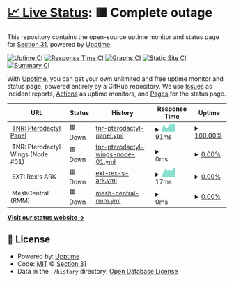 # [📈 Live Status](https://status.section31.earth): <!--live status--> **🟥 Complete outage**

This repository contains the open-source uptime monitor and status page for [Section 31](https://section31.earth), powered by [Upptime](https://github.com/upptime/upptime).

[![Uptime CI](https://github.com/Sec31/status/workflows/Uptime%20CI/badge.svg)](https://github.com/Sec31/status/actions?query=workflow%3A%22Uptime+CI%22)
[![Response Time CI](https://github.com/Sec31/status/workflows/Response%20Time%20CI/badge.svg)](https://github.com/Sec31/status/actions?query=workflow%3A%22Response+Time+CI%22)
[![Graphs CI](https://github.com/Sec31/status/workflows/Graphs%20CI/badge.svg)](https://github.com/Sec31/status/actions?query=workflow%3A%22Graphs+CI%22)
[![Static Site CI](https://github.com/Sec31/status/workflows/Static%20Site%20CI/badge.svg)](https://github.com/Sec31/status/actions?query=workflow%3A%22Static+Site+CI%22)
[![Summary CI](https://github.com/Sec31/status/workflows/Summary%20CI/badge.svg)](https://github.com/Sec31/status/actions?query=workflow%3A%22Summary+CI%22)

With [Upptime](https://upptime.js.org), you can get your own unlimited and free uptime monitor and status page, powered entirely by a GitHub repository. We use [Issues](https://github.com/Sec31/status/issues) as incident reports, [Actions](https://github.com/Sec31/status/actions) as uptime monitors, and [Pages](https://status.section31.earth) for the status page.

<!--start: status pages-->
<!-- This summary is generated by Upptime (https://github.com/upptime/upptime) -->
<!-- Do not edit this manually, your changes will be overwritten -->
<!-- prettier-ignore -->
| URL | Status | History | Response Time | Uptime |
| --- | ------ | ------- | ------------- | ------ |
| <img alt="" src="https://panel.truenorthroleplay.net/favicons/apple-touch-icon.png" height="13"> [TNR: Pterodactyl Panel](https://panel.truenorthroleplay.net) | 🟥 Down | [tnr-pterodactyl-panel.yml](https://github.com/Sec31/status/commits/HEAD/history/tnr-pterodactyl-panel.yml) | <details><summary><img alt="Response time graph" src="./graphs/tnr-pterodactyl-panel/response-time-week.png" height="20"> 91ms</summary><br><a href="https://status.section31.earth/history/tnr-pterodactyl-panel"><img alt="Response time 87" src="https://img.shields.io/endpoint?url=https%3A%2F%2Fraw.githubusercontent.com%2FSec31%2Fstatus%2FHEAD%2Fapi%2Ftnr-pterodactyl-panel%2Fresponse-time.json"></a><br><a href="https://status.section31.earth/history/tnr-pterodactyl-panel"><img alt="24-hour response time 117" src="https://img.shields.io/endpoint?url=https%3A%2F%2Fraw.githubusercontent.com%2FSec31%2Fstatus%2FHEAD%2Fapi%2Ftnr-pterodactyl-panel%2Fresponse-time-day.json"></a><br><a href="https://status.section31.earth/history/tnr-pterodactyl-panel"><img alt="7-day response time 91" src="https://img.shields.io/endpoint?url=https%3A%2F%2Fraw.githubusercontent.com%2FSec31%2Fstatus%2FHEAD%2Fapi%2Ftnr-pterodactyl-panel%2Fresponse-time-week.json"></a><br><a href="https://status.section31.earth/history/tnr-pterodactyl-panel"><img alt="30-day response time 84" src="https://img.shields.io/endpoint?url=https%3A%2F%2Fraw.githubusercontent.com%2FSec31%2Fstatus%2FHEAD%2Fapi%2Ftnr-pterodactyl-panel%2Fresponse-time-month.json"></a><br><a href="https://status.section31.earth/history/tnr-pterodactyl-panel"><img alt="1-year response time 86" src="https://img.shields.io/endpoint?url=https%3A%2F%2Fraw.githubusercontent.com%2FSec31%2Fstatus%2FHEAD%2Fapi%2Ftnr-pterodactyl-panel%2Fresponse-time-year.json"></a></details> | <details><summary><a href="https://status.section31.earth/history/tnr-pterodactyl-panel">100.00%</a></summary><a href="https://status.section31.earth/history/tnr-pterodactyl-panel"><img alt="All-time uptime 99.80%" src="https://img.shields.io/endpoint?url=https%3A%2F%2Fraw.githubusercontent.com%2FSec31%2Fstatus%2FHEAD%2Fapi%2Ftnr-pterodactyl-panel%2Fuptime.json"></a><br><a href="https://status.section31.earth/history/tnr-pterodactyl-panel"><img alt="24-hour uptime 100.00%" src="https://img.shields.io/endpoint?url=https%3A%2F%2Fraw.githubusercontent.com%2FSec31%2Fstatus%2FHEAD%2Fapi%2Ftnr-pterodactyl-panel%2Fuptime-day.json"></a><br><a href="https://status.section31.earth/history/tnr-pterodactyl-panel"><img alt="7-day uptime 100.00%" src="https://img.shields.io/endpoint?url=https%3A%2F%2Fraw.githubusercontent.com%2FSec31%2Fstatus%2FHEAD%2Fapi%2Ftnr-pterodactyl-panel%2Fuptime-week.json"></a><br><a href="https://status.section31.earth/history/tnr-pterodactyl-panel"><img alt="30-day uptime 100.00%" src="https://img.shields.io/endpoint?url=https%3A%2F%2Fraw.githubusercontent.com%2FSec31%2Fstatus%2FHEAD%2Fapi%2Ftnr-pterodactyl-panel%2Fuptime-month.json"></a><br><a href="https://status.section31.earth/history/tnr-pterodactyl-panel"><img alt="1-year uptime 100.00%" src="https://img.shields.io/endpoint?url=https%3A%2F%2Fraw.githubusercontent.com%2FSec31%2Fstatus%2FHEAD%2Fapi%2Ftnr-pterodactyl-panel%2Fuptime-year.json"></a></details>
| <img alt="" src="https://panel.truenorthroleplay.net/favicons/apple-touch-icon.png" height="13"> TNR: Pterodactyl Wings (Node #01) | 🟥 Down | [tnr-pterodactyl-wings-node-01.yml](https://github.com/Sec31/status/commits/HEAD/history/tnr-pterodactyl-wings-node-01.yml) | <details><summary><img alt="Response time graph" src="./graphs/tnr-pterodactyl-wings-node-01/response-time-week.png" height="20"> 0ms</summary><br><a href="https://status.section31.earth/history/tnr-pterodactyl-wings-node-01"><img alt="Response time 0" src="https://img.shields.io/endpoint?url=https%3A%2F%2Fraw.githubusercontent.com%2FSec31%2Fstatus%2FHEAD%2Fapi%2Ftnr-pterodactyl-wings-node-01%2Fresponse-time.json"></a><br><a href="https://status.section31.earth/history/tnr-pterodactyl-wings-node-01"><img alt="24-hour response time 0" src="https://img.shields.io/endpoint?url=https%3A%2F%2Fraw.githubusercontent.com%2FSec31%2Fstatus%2FHEAD%2Fapi%2Ftnr-pterodactyl-wings-node-01%2Fresponse-time-day.json"></a><br><a href="https://status.section31.earth/history/tnr-pterodactyl-wings-node-01"><img alt="7-day response time 0" src="https://img.shields.io/endpoint?url=https%3A%2F%2Fraw.githubusercontent.com%2FSec31%2Fstatus%2FHEAD%2Fapi%2Ftnr-pterodactyl-wings-node-01%2Fresponse-time-week.json"></a><br><a href="https://status.section31.earth/history/tnr-pterodactyl-wings-node-01"><img alt="30-day response time 0" src="https://img.shields.io/endpoint?url=https%3A%2F%2Fraw.githubusercontent.com%2FSec31%2Fstatus%2FHEAD%2Fapi%2Ftnr-pterodactyl-wings-node-01%2Fresponse-time-month.json"></a><br><a href="https://status.section31.earth/history/tnr-pterodactyl-wings-node-01"><img alt="1-year response time 0" src="https://img.shields.io/endpoint?url=https%3A%2F%2Fraw.githubusercontent.com%2FSec31%2Fstatus%2FHEAD%2Fapi%2Ftnr-pterodactyl-wings-node-01%2Fresponse-time-year.json"></a></details> | <details><summary><a href="https://status.section31.earth/history/tnr-pterodactyl-wings-node-01">0.00%</a></summary><a href="https://status.section31.earth/history/tnr-pterodactyl-wings-node-01"><img alt="All-time uptime 8.59%" src="https://img.shields.io/endpoint?url=https%3A%2F%2Fraw.githubusercontent.com%2FSec31%2Fstatus%2FHEAD%2Fapi%2Ftnr-pterodactyl-wings-node-01%2Fuptime.json"></a><br><a href="https://status.section31.earth/history/tnr-pterodactyl-wings-node-01"><img alt="24-hour uptime 0.00%" src="https://img.shields.io/endpoint?url=https%3A%2F%2Fraw.githubusercontent.com%2FSec31%2Fstatus%2FHEAD%2Fapi%2Ftnr-pterodactyl-wings-node-01%2Fuptime-day.json"></a><br><a href="https://status.section31.earth/history/tnr-pterodactyl-wings-node-01"><img alt="7-day uptime 0.00%" src="https://img.shields.io/endpoint?url=https%3A%2F%2Fraw.githubusercontent.com%2FSec31%2Fstatus%2FHEAD%2Fapi%2Ftnr-pterodactyl-wings-node-01%2Fuptime-week.json"></a><br><a href="https://status.section31.earth/history/tnr-pterodactyl-wings-node-01"><img alt="30-day uptime 0.00%" src="https://img.shields.io/endpoint?url=https%3A%2F%2Fraw.githubusercontent.com%2FSec31%2Fstatus%2FHEAD%2Fapi%2Ftnr-pterodactyl-wings-node-01%2Fuptime-month.json"></a><br><a href="https://status.section31.earth/history/tnr-pterodactyl-wings-node-01"><img alt="1-year uptime 0.00%" src="https://img.shields.io/endpoint?url=https%3A%2F%2Fraw.githubusercontent.com%2FSec31%2Fstatus%2FHEAD%2Fapi%2Ftnr-pterodactyl-wings-node-01%2Fuptime-year.json"></a></details>
| <img alt="" src="https://icons.duckduckgo.com/ip3/panel.truenorthroleplay.net.ico" height="13"> EXT: Rex's ARK | 🟥 Down | [ext-rex-s-ark.yml](https://github.com/Sec31/status/commits/HEAD/history/ext-rex-s-ark.yml) | <details><summary><img alt="Response time graph" src="./graphs/ext-rex-s-ark/response-time-week.png" height="20"> 17ms</summary><br><a href="https://status.section31.earth/history/ext-rex-s-ark"><img alt="Response time 18" src="https://img.shields.io/endpoint?url=https%3A%2F%2Fraw.githubusercontent.com%2FSec31%2Fstatus%2FHEAD%2Fapi%2Fext-rex-s-ark%2Fresponse-time.json"></a><br><a href="https://status.section31.earth/history/ext-rex-s-ark"><img alt="24-hour response time 18" src="https://img.shields.io/endpoint?url=https%3A%2F%2Fraw.githubusercontent.com%2FSec31%2Fstatus%2FHEAD%2Fapi%2Fext-rex-s-ark%2Fresponse-time-day.json"></a><br><a href="https://status.section31.earth/history/ext-rex-s-ark"><img alt="7-day response time 17" src="https://img.shields.io/endpoint?url=https%3A%2F%2Fraw.githubusercontent.com%2FSec31%2Fstatus%2FHEAD%2Fapi%2Fext-rex-s-ark%2Fresponse-time-week.json"></a><br><a href="https://status.section31.earth/history/ext-rex-s-ark"><img alt="30-day response time 17" src="https://img.shields.io/endpoint?url=https%3A%2F%2Fraw.githubusercontent.com%2FSec31%2Fstatus%2FHEAD%2Fapi%2Fext-rex-s-ark%2Fresponse-time-month.json"></a><br><a href="https://status.section31.earth/history/ext-rex-s-ark"><img alt="1-year response time 17" src="https://img.shields.io/endpoint?url=https%3A%2F%2Fraw.githubusercontent.com%2FSec31%2Fstatus%2FHEAD%2Fapi%2Fext-rex-s-ark%2Fresponse-time-year.json"></a></details> | <details><summary><a href="https://status.section31.earth/history/ext-rex-s-ark">0.00%</a></summary><a href="https://status.section31.earth/history/ext-rex-s-ark"><img alt="All-time uptime 8.19%" src="https://img.shields.io/endpoint?url=https%3A%2F%2Fraw.githubusercontent.com%2FSec31%2Fstatus%2FHEAD%2Fapi%2Fext-rex-s-ark%2Fuptime.json"></a><br><a href="https://status.section31.earth/history/ext-rex-s-ark"><img alt="24-hour uptime 0.00%" src="https://img.shields.io/endpoint?url=https%3A%2F%2Fraw.githubusercontent.com%2FSec31%2Fstatus%2FHEAD%2Fapi%2Fext-rex-s-ark%2Fuptime-day.json"></a><br><a href="https://status.section31.earth/history/ext-rex-s-ark"><img alt="7-day uptime 0.00%" src="https://img.shields.io/endpoint?url=https%3A%2F%2Fraw.githubusercontent.com%2FSec31%2Fstatus%2FHEAD%2Fapi%2Fext-rex-s-ark%2Fuptime-week.json"></a><br><a href="https://status.section31.earth/history/ext-rex-s-ark"><img alt="30-day uptime 0.00%" src="https://img.shields.io/endpoint?url=https%3A%2F%2Fraw.githubusercontent.com%2FSec31%2Fstatus%2FHEAD%2Fapi%2Fext-rex-s-ark%2Fuptime-month.json"></a><br><a href="https://status.section31.earth/history/ext-rex-s-ark"><img alt="1-year uptime 0.00%" src="https://img.shields.io/endpoint?url=https%3A%2F%2Fraw.githubusercontent.com%2FSec31%2Fstatus%2FHEAD%2Fapi%2Fext-rex-s-ark%2Fuptime-year.json"></a></details>
| <img alt="" src="https://lh6.googleusercontent.com/qGnfHdDbr7Wl5iCspGZc7GUJuy67QUEu-Pp1Ju7chXOb2b8zLbHIXST-MhqIcE6NPLDMVQ=w16383" height="13"> MeshCentral (RMM) | 🟥 Down | [mesh-central-rmm.yml](https://github.com/Sec31/status/commits/HEAD/history/mesh-central-rmm.yml) | <details><summary><img alt="Response time graph" src="./graphs/mesh-central-rmm/response-time-week.png" height="20"> 0ms</summary><br><a href="https://status.section31.earth/history/mesh-central-rmm"><img alt="Response time 0" src="https://img.shields.io/endpoint?url=https%3A%2F%2Fraw.githubusercontent.com%2FSec31%2Fstatus%2FHEAD%2Fapi%2Fmesh-central-rmm%2Fresponse-time.json"></a><br><a href="https://status.section31.earth/history/mesh-central-rmm"><img alt="24-hour response time 0" src="https://img.shields.io/endpoint?url=https%3A%2F%2Fraw.githubusercontent.com%2FSec31%2Fstatus%2FHEAD%2Fapi%2Fmesh-central-rmm%2Fresponse-time-day.json"></a><br><a href="https://status.section31.earth/history/mesh-central-rmm"><img alt="7-day response time 0" src="https://img.shields.io/endpoint?url=https%3A%2F%2Fraw.githubusercontent.com%2FSec31%2Fstatus%2FHEAD%2Fapi%2Fmesh-central-rmm%2Fresponse-time-week.json"></a><br><a href="https://status.section31.earth/history/mesh-central-rmm"><img alt="30-day response time 0" src="https://img.shields.io/endpoint?url=https%3A%2F%2Fraw.githubusercontent.com%2FSec31%2Fstatus%2FHEAD%2Fapi%2Fmesh-central-rmm%2Fresponse-time-month.json"></a><br><a href="https://status.section31.earth/history/mesh-central-rmm"><img alt="1-year response time 0" src="https://img.shields.io/endpoint?url=https%3A%2F%2Fraw.githubusercontent.com%2FSec31%2Fstatus%2FHEAD%2Fapi%2Fmesh-central-rmm%2Fresponse-time-year.json"></a></details> | <details><summary><a href="https://status.section31.earth/history/mesh-central-rmm">0.00%</a></summary><a href="https://status.section31.earth/history/mesh-central-rmm"><img alt="All-time uptime 14.96%" src="https://img.shields.io/endpoint?url=https%3A%2F%2Fraw.githubusercontent.com%2FSec31%2Fstatus%2FHEAD%2Fapi%2Fmesh-central-rmm%2Fuptime.json"></a><br><a href="https://status.section31.earth/history/mesh-central-rmm"><img alt="24-hour uptime 0.00%" src="https://img.shields.io/endpoint?url=https%3A%2F%2Fraw.githubusercontent.com%2FSec31%2Fstatus%2FHEAD%2Fapi%2Fmesh-central-rmm%2Fuptime-day.json"></a><br><a href="https://status.section31.earth/history/mesh-central-rmm"><img alt="7-day uptime 0.00%" src="https://img.shields.io/endpoint?url=https%3A%2F%2Fraw.githubusercontent.com%2FSec31%2Fstatus%2FHEAD%2Fapi%2Fmesh-central-rmm%2Fuptime-week.json"></a><br><a href="https://status.section31.earth/history/mesh-central-rmm"><img alt="30-day uptime 0.00%" src="https://img.shields.io/endpoint?url=https%3A%2F%2Fraw.githubusercontent.com%2FSec31%2Fstatus%2FHEAD%2Fapi%2Fmesh-central-rmm%2Fuptime-month.json"></a><br><a href="https://status.section31.earth/history/mesh-central-rmm"><img alt="1-year uptime 0.00%" src="https://img.shields.io/endpoint?url=https%3A%2F%2Fraw.githubusercontent.com%2FSec31%2Fstatus%2FHEAD%2Fapi%2Fmesh-central-rmm%2Fuptime-year.json"></a></details>

<!--end: status pages-->

[**Visit our status website →**](https://status.section31.earth)

## 📄 License

- Powered by: [Upptime](https://github.com/upptime/upptime)
- Code: [MIT](./LICENSE) © [Section 31](https://section31.earth)
- Data in the `./history` directory: [Open Database License](https://opendatacommons.org/licenses/odbl/1-0/)
